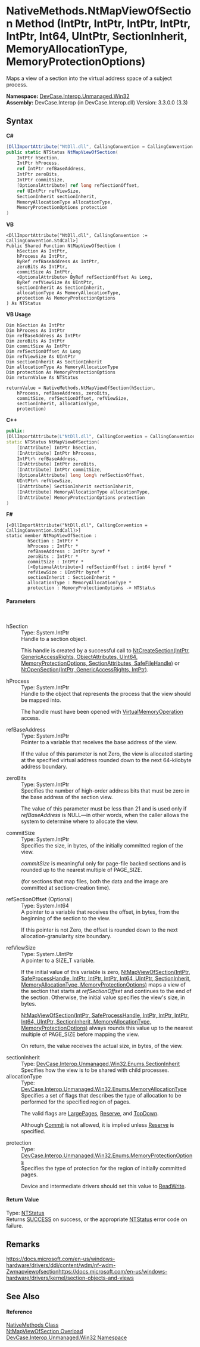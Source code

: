# NativeMethods.NtMapViewOfSection Method (IntPtr, IntPtr, IntPtr, IntPtr, IntPtr, Int64, UIntPtr, SectionInherit, MemoryAllocationType, MemoryProtectionOptions)
 

Maps a view of a section into the virtual address space of a subject process.

**Namespace:**&nbsp;<a href="N_DevCase_Interop_Unmanaged_Win32">DevCase.Interop.Unmanaged.Win32</a><br />**Assembly:**&nbsp;DevCase.Interop (in DevCase.Interop.dll) Version: 3.3.0.0 (3.3)

## Syntax

**C#**<br />
``` C#
[DllImportAttribute("NtDll.dll", CallingConvention = CallingConvention.StdCall)]
public static NTStatus NtMapViewOfSection(
	IntPtr hSection,
	IntPtr hProcess,
	ref IntPtr refBaseAddress,
	IntPtr zeroBits,
	IntPtr commitSize,
	[OptionalAttribute] ref long refSectionOffset,
	ref UIntPtr refViewSize,
	SectionInherit sectionInherit,
	MemoryAllocationType allocationType,
	MemoryProtectionOptions protection
)
```

**VB**<br />
``` VB
<DllImportAttribute("NtDll.dll", CallingConvention := CallingConvention.StdCall>]
Public Shared Function NtMapViewOfSection ( 
	hSection As IntPtr,
	hProcess As IntPtr,
	ByRef refBaseAddress As IntPtr,
	zeroBits As IntPtr,
	commitSize As IntPtr,
	<OptionalAttribute> ByRef refSectionOffset As Long,
	ByRef refViewSize As UIntPtr,
	sectionInherit As SectionInherit,
	allocationType As MemoryAllocationType,
	protection As MemoryProtectionOptions
) As NTStatus
```

**VB Usage**<br />
``` VB Usage
Dim hSection As IntPtr
Dim hProcess As IntPtr
Dim refBaseAddress As IntPtr
Dim zeroBits As IntPtr
Dim commitSize As IntPtr
Dim refSectionOffset As Long
Dim refViewSize As UIntPtr
Dim sectionInherit As SectionInherit
Dim allocationType As MemoryAllocationType
Dim protection As MemoryProtectionOptions
Dim returnValue As NTStatus

returnValue = NativeMethods.NtMapViewOfSection(hSection, 
	hProcess, refBaseAddress, zeroBits, 
	commitSize, refSectionOffset, refViewSize, 
	sectionInherit, allocationType, 
	protection)
```

**C++**<br />
``` C++
public:
[DllImportAttribute(L"NtDll.dll", CallingConvention = CallingConvention::StdCall)]
static NTStatus NtMapViewOfSection(
	[InAttribute] IntPtr hSection, 
	[InAttribute] IntPtr hProcess, 
	IntPtr% refBaseAddress, 
	[InAttribute] IntPtr zeroBits, 
	[InAttribute] IntPtr commitSize, 
	[OptionalAttribute] long long% refSectionOffset, 
	UIntPtr% refViewSize, 
	[InAttribute] SectionInherit sectionInherit, 
	[InAttribute] MemoryAllocationType allocationType, 
	[InAttribute] MemoryProtectionOptions protection
)
```

**F#**<br />
``` F#
[<DllImportAttribute("NtDll.dll", CallingConvention = CallingConvention.StdCall)>]
static member NtMapViewOfSection : 
        hSection : IntPtr * 
        hProcess : IntPtr * 
        refBaseAddress : IntPtr byref * 
        zeroBits : IntPtr * 
        commitSize : IntPtr * 
        [<OptionalAttribute>] refSectionOffset : int64 byref * 
        refViewSize : UIntPtr byref * 
        sectionInherit : SectionInherit * 
        allocationType : MemoryAllocationType * 
        protection : MemoryProtectionOptions -> NTStatus 

```


#### Parameters
&nbsp;<dl><dt>hSection</dt><dd>Type: System.IntPtr<br />Handle to a section object. 

 This handle is created by a successful call to <a href="M_DevCase_Interop_Unmanaged_Win32_NativeMethods_NtCreateSection">NtCreateSection(IntPtr, GenericAccessRights, ObjectAttributes, UInt64, MemoryProtectionOptions, SectionAttributes, SafeFileHandle)</a> or <a href="M_DevCase_Interop_Unmanaged_Win32_NativeMethods_NtOpenSection">NtOpenSection(IntPtr, GenericAccessRights, IntPtr)</a>.</dd><dt>hProcess</dt><dd>Type: System.IntPtr<br />Handle to the object that represents the process that the view should be mapped into. 

 The handle must have been opened with <a href="T_DevCase_Interop_Unmanaged_Win32_Enums_ProcessAccessRights">VirtualMemoryOperation</a> access.</dd><dt>refBaseAddress</dt><dd>Type: System.IntPtr<br />Pointer to a variable that receives the base address of the view. 

 If the value of this parameter is not Zero, the view is allocated starting at the specified virtual address rounded down to the next 64-kilobyte address boundary.</dd><dt>zeroBits</dt><dd>Type: System.IntPtr<br />Specifies the number of high-order address bits that must be zero in the base address of the section view. 

 The value of this parameter must be less than 21 and is used only if *refBaseAddress* is NULL—in other words, when the caller allows the system to determine where to allocate the view.</dd><dt>commitSize</dt><dd>Type: System.IntPtr<br />Specifies the size, in bytes, of the initially committed region of the view. 

*commitSize* is meaningful only for page-file backed sections and is rounded up to the nearest multiple of PAGE_SIZE. 

 (for sections that map files, both the data and the image are committed at section-creation time).</dd><dt>refSectionOffset (Optional)</dt><dd>Type: System.Int64<br />A pointer to a variable that receives the offset, in bytes, from the beginning of the section to the view. 

 If this pointer is not Zero, the offset is rounded down to the next allocation-granularity size boundary.</dd><dt>refViewSize</dt><dd>Type: System.UIntPtr<br />A pointer to a SIZE_T variable. 

 If the initial value of this variable is zero, <a href="M_DevCase_Interop_Unmanaged_Win32_NativeMethods_NtMapViewOfSection">NtMapViewOfSection(IntPtr, SafeProcessHandle, IntPtr, IntPtr, IntPtr, Int64, UIntPtr, SectionInherit, MemoryAllocationType, MemoryProtectionOptions)</a> maps a view of the section that starts at *refSectionOffset* and continues to the end of the section. Otherwise, the initial value specifies the view's size, in bytes. 

<a href="M_DevCase_Interop_Unmanaged_Win32_NativeMethods_NtMapViewOfSection">NtMapViewOfSection(IntPtr, SafeProcessHandle, IntPtr, IntPtr, IntPtr, Int64, UIntPtr, SectionInherit, MemoryAllocationType, MemoryProtectionOptions)</a> always rounds this value up to the nearest multiple of PAGE_SIZE before mapping the view. 

 On return, the value receives the actual size, in bytes, of the view.</dd><dt>sectionInherit</dt><dd>Type: <a href="T_DevCase_Interop_Unmanaged_Win32_Enums_SectionInherit">DevCase.Interop.Unmanaged.Win32.Enums.SectionInherit</a><br />Specifies how the view is to be shared with child processes.</dd><dt>allocationType</dt><dd>Type: <a href="T_DevCase_Interop_Unmanaged_Win32_Enums_MemoryAllocationType">DevCase.Interop.Unmanaged.Win32.Enums.MemoryAllocationType</a><br />Specifies a set of flags that describes the type of allocation to be performed for the specified region of pages. 

 The valid flags are <a href="T_DevCase_Interop_Unmanaged_Win32_Enums_MemoryAllocationType">LargePages</a>, <a href="T_DevCase_Interop_Unmanaged_Win32_Enums_MemoryAllocationType">Reserve</a>, and <a href="T_DevCase_Interop_Unmanaged_Win32_Enums_MemoryAllocationType">TopDown</a>. 

 Although <a href="T_DevCase_Interop_Unmanaged_Win32_Enums_MemoryAllocationType">Commit</a> is not allowed, it is implied unless <a href="T_DevCase_Interop_Unmanaged_Win32_Enums_MemoryAllocationType">Reserve</a> is specified.</dd><dt>protection</dt><dd>Type: <a href="T_DevCase_Interop_Unmanaged_Win32_Enums_MemoryProtectionOptions">DevCase.Interop.Unmanaged.Win32.Enums.MemoryProtectionOptions</a><br />Specifies the type of protection for the region of initially committed pages. 

 Device and intermediate drivers should set this value to <a href="T_DevCase_Interop_Unmanaged_Win32_Enums_MemoryProtectionOptions">ReadWrite</a>.</dd></dl>

#### Return Value
Type: <a href="T_DevCase_Interop_Unmanaged_Win32_Enums_NTStatus">NTStatus</a><br />Returns <a href="T_DevCase_Interop_Unmanaged_Win32_Enums_NTStatus">SUCCESS</a> on success, or the appropriate <a href="T_DevCase_Interop_Unmanaged_Win32_Enums_NTStatus">NTStatus</a> error code on failure.

## Remarks
<a href="https://docs.microsoft.com/en-us/windows-hardware/drivers/ddi/content/wdm/nf-wdm-Zwmapviewofsection" target="_blank">https://docs.microsoft.com/en-us/windows-hardware/drivers/ddi/content/wdm/nf-wdm-Zwmapviewofsection</a><a href="https://docs.microsoft.com/en-us/windows-hardware/drivers/kernel/section-objects-and-views" target="_blank">https://docs.microsoft.com/en-us/windows-hardware/drivers/kernel/section-objects-and-views</a>

## See Also


#### Reference
<a href="T_DevCase_Interop_Unmanaged_Win32_NativeMethods">NativeMethods Class</a><br /><a href="Overload_DevCase_Interop_Unmanaged_Win32_NativeMethods_NtMapViewOfSection">NtMapViewOfSection Overload</a><br /><a href="N_DevCase_Interop_Unmanaged_Win32">DevCase.Interop.Unmanaged.Win32 Namespace</a><br />